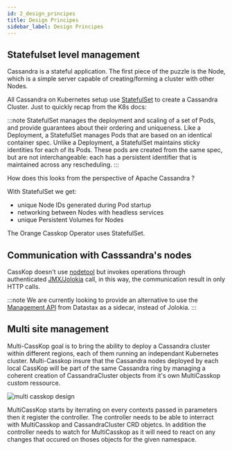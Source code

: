 ```yaml
---
id: 2_design_principes
title: Design Principes
sidebar_label: Design Principes
---
```


## Statefulset level management

Cassandra is a stateful application. The first piece of the puzzle is the Node, which is a simple server capable of creating/forming a cluster with other Nodes. 

All Cassandra on Kubernetes setup use [StatefulSet](https://kubernetes.io/docs/concepts/workloads/controllers/statefulset/) to create a Cassandra Cluster. Just to quickly recap from the K8s docs:

:::note
StatefulSet manages the deployment and scaling of a set of Pods, and provide guarantees about their ordering and uniqueness. Like a Deployment, a StatefulSet manages Pods that are based on an identical container spec. Unlike a Deployment, a StatefulSet maintains sticky identities for each of its Pods. These pods are created from the same spec, but are not interchangeable: each has a persistent identifier that is maintained across any rescheduling.
:::

How does this looks from the perspective of Apache Cassandra ?

With StatefulSet we get:
- unique Node IDs generated during Pod startup
- networking between Nodes with headless services
- unique Persistent Volumes for Nodes

The Orange Casskop Operator uses StatefulSet.

## Communication with Casssandra's nodes

CassKop doesn't use [nodetool](https://docs.datastax.com/en/archived/cassandra/3.0/cassandra/tools/toolsNodetool.html) but invokes operations through authenticated [JMX/Jolokia](https://jolokia.org/) call, in this way, the communication result in only HTTP calls.

:::note
We are currently looking to provide an alternative to use the [Management API](https://github.com/datastax/management-api-for-apache-cassandra) from Datastax as a sidecar, instead of Jolokia.
:::

## Multi site management

Multi-CassKop goal is to bring the ability to deploy a Cassandra cluster within different regions, each of them running an independant Kubernetes cluster. Multi-Casskop insure that the Cassandra nodes deployed by each local CassKop will be part of the same Cassandra ring by managing a coherent creation of CassandraCluster objects from it's own MultiCasskop custom ressource.

![multi casskop design](/casskop/img/1_concepts/multi-casskop.png)

MultiCassKop starts by iterrating on every contexts passed in parameters then it register the controller. The controller needs to be able to interract with MultiCasskop and CassandraCluster CRD objetcs. In addition the controller needs to watch for MultiCasskop as it will need to react on any changes that occured on thoses objects for the given namespace.
